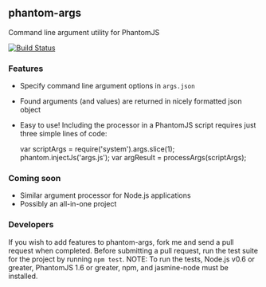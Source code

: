 phantom-args
-----------

Command line argument utility for PhantomJS

[![Build Status](https://secure.travis-ci.org/rahulsmehta/phantom-args.png)](http://travis-ci.org/rahulsmehta/phantom-args)


### Features
* Specify command line argument options in `args.json`
* Found arguments (and values) are returned in nicely formatted json object
* Easy to use! Including the processor in a PhantomJS script requires just three simple lines of code:

    var scriptArgs = require('system').args.slice(1);
    phantom.injectJs('args.js');
    var argResult = processArgs(scriptArgs);


### Coming soon
* Similar argument processor for Node.js applications
* Possibly an all-in-one project

### Developers
If you wish to add features to phantom-args, fork me and send a pull request when completed. Before submitting a pull request, run the test suite for the project by running `npm test`. NOTE: To run the tests, Node.js v0.6 or greater, PhantomJS 1.6 or greater, npm, and jasmine-node must be installed. 
